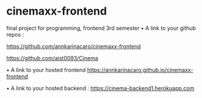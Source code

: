 # cinemaxx-frontend
final project for programming, frontend 3rd semester 
•	 A link to your github repos :

https://github.com/annkarinacaro/cinemaxx-frontend

https://github.com/aist0093/Cinema

•	 A link to your hosted frontend
https://annkarinacaro.github.io/cinemaxx-frontend


•	 A link to your hosted backend : 
https://cinema-backend1.herokuapp.com

